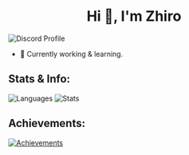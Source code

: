 <h1 align="center"> Hi 👋, I'm Zhiro </h1>

<img src="https://lanyard.cnrad.dev/api/750513734681624576" alt="Discord Profile"/>

- 🔭 Currently working & learning.

<h2> Stats & Info: </h2>

<img src="https://github-readme-stats.vercel.app/api/top-langs?username=zhiro990&show_icons=true&locale=en&layout=compact" alt="Languages">
<img src="https://github-readme-stats.vercel.app/api?username=zhiro990&show_icons=true&locale=en" alt="Stats"/>

<h2> Achievements: </h2>

<a href="https://github.com/ryo-ma/github-profile-trophy">
  <img src="https://github-profile-trophy.vercel.app/?username=zhiro990&title=MultiLanguage,Repositories,Commits,PullRequest,Stars,Issues" alt="Achievements"/>
</a>
